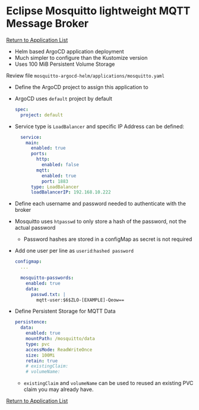 # Eclipse Mosquitto lightweight MQTT Message Broker

[Return to Application List](../)

* Helm based ArgoCD application deployment
* Much simpler to configure than the Kustomize version
* Uses 100 MiB Persistent Volume Storage

Review file `mosquitto-argocd-helm/applications/mosquitto.yaml`

* Define the ArgoCD project to assign this application to
* ArgoCD uses `default` project by default

  ```yaml
  spec:
    project: default
  ```

* Service type is `LoadBalancer` and specific IP Address can be defined:

  ```yaml
    service:
      main:
        enabled: true
        ports:
          http:
            enabled: false
          mqtt:
            enabled: true
            port: 1883
        type: LoadBalancer
        loadBalancerIP: 192.168.10.222
  ```

* Define each username and password needed to authenticate with the broker
* Mosquitto uses `htpasswd` to only store a hash of the password, not the actual password
  * Password hashes are stored in a configMap as secret is not required
* Add one user per line as `userid`:`hashed password`

  ```yaml
  configmap:
    ...

    mosquitto-passwords:
      enabled: true
      data:
        passwd.txt: |
          mqtt-user:$6$ZLO-[EXAMPLE]-Qeow==
  ```

* Define Persistent Storage for MQTT Data

  ```yaml
  persistence:
    data:
      enabled: true
      mountPath: /mosquitto/data
      type: pvc
      accessMode: ReadWriteOnce
      size: 100Mi
      retain: true
      # existingClaim:
      # volumeName:
  ```

  * `existingClaim` and `volumeName` can be used to reused an existing PVC claim you may already have.

[Return to Application List](../)
